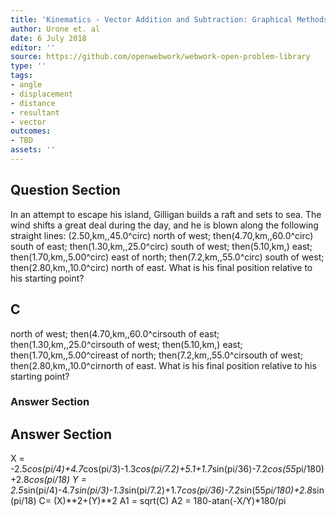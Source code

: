 ```yaml
---
title: 'Kinematics - Vector Addition and Subtraction: Graphical Methods'
author: Urone et. al
date: 6 July 2018
editor: ''
source: https://github.com/openwebwork/webwork-open-problem-library
type: ''
tags:
- angle
- displacement
- distance
- resultant
- vector
outcomes:
- TBD
assets: ''
---
```


## Question Section 

In an attempt to escape his island, Gilligan builds a raft and sets to sea. The wind shifts a great deal during the day, and he is blown along the following straight lines:
(2.50,km,,45.0^circ) north of west; then(4.70,km,,60.0^circ) south of east; then(1.30,km,,25.0^circ) south of west; then(5.10,km,) east; then(1.70,km,,5.00^circ) east of north; then(7.2,km,,55.0^circ) south of west; then(2.80,km,,10.0^circ) north of east. What is his final position relative to his starting point?

## C
north of west; then(4.70,km,,60.0^cirsouth of east; then(1.30,km,,25.0^cirsouth of west; then(5.10,km,) east; then(1.70,km,,5.00^cireast of north; then(7.2,km,,55.0^cirsouth of west; then(2.80,km,,10.0^cirnorth of east. What is his final position relative to his starting point?
### Answer Section


## Answer Section

X = -2.5*cos(pi/4)+4.7*cos(pi/3)-1.3*cos(pi/7.2)+5.1+1.7*sin(pi/36)-7.2*cos(55*pi/180)+2.8*cos(pi/18)
Y = 2.5*sin(pi/4)-4.7*sin(pi/3)-1.3*sin(pi/7.2)+1.7*cos(pi/36)-7.2*sin(55*pi/180)+2.8*sin(pi/18)
C= (X)**2+(Y)**2
A1 = sqrt(C)
A2 = 180-atan(-X/Y)*180/pi